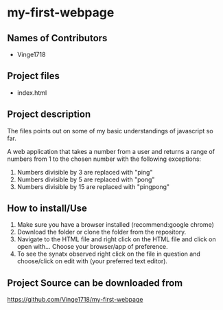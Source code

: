 # my-first-webpage

## Names of Contributors
- Vinge1718  

## Project files  
- index.html
## Project description  
The files points out on some of my basic understandings of javascript so far.


A web application that takes a number from a user and returns a range of numbers from 1 to the chosen number with the following exceptions:

1. Numbers divisible by 3 are replaced with "ping"
2. Numbers divisible by 5 are replaced with "pong"
3. Numbers divisible by 15 are replaced with "pingpong"

## How to install/Use  
1. Make sure you have a browser installed (recommend:google chrome)
2. Download the folder or clone the folder from the repository.
3. Navigate to the HTML file and right click on the HTML file and click on
open with... Choose your browser/app of preference.
4. To see the synatx observed right click on the file in question and choose/click
on edit with (your preferred text editor).

## Project Source can be downloaded from   
https://github.com/Vinge1718/my-first-webpage
